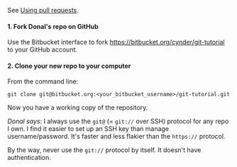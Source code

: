 
See [Using pull
requests](https://www.atlassian.com/git/tutorials/making-a-pull-request).

#### 1. Fork Donal's repo on GitHub

Use the Bitbucket interface to fork
https://bitbucket.org/cynder/git-tutorial to your
GitHub account.

#### 2. Clone your new repo to your computer

From the command line:
```
git clone git@bitbucket.org:<your_bitbucket_username>/git-tutorial.git
```

Now you have a working copy of the repository.

*Donal says*: I always use the `git@` (= `git://` over SSH) protocol for any
repo I own. I find it easier to set up an SSH key than manage
username/password. It's faster and less flakier than the `https://` protocol.

By the way, never use the `git://` protocol by itself. It doesn't have
authentication.
